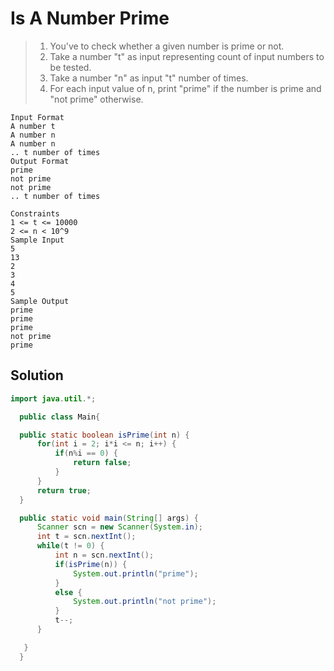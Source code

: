 # Is A Number Prime

> 1. You've to check whether a given number is prime or not.
> 2. Take a number "t" as input representing count of input numbers to be tested.
> 3. Take a number "n" as input "t" number of times.
> 4. For each input value of n, print "prime" if the number is prime and "not prime" otherwise.

```
Input Format
A number t
A number n
A number n
.. t number of times
Output Format
prime
not prime
not prime
.. t number of times

Constraints
1 <= t <= 10000
2 <= n < 10^9
Sample Input
5
13
2
3
4
5
Sample Output
prime
prime
prime
not prime
prime
```

## Solution

```java
import java.util.*;

  public class Main{

  public static boolean isPrime(int n) {
      for(int i = 2; i*i <= n; i++) {
          if(n%i == 0) {
              return false;
          }
      }
      return true;
  }

  public static void main(String[] args) {
      Scanner scn = new Scanner(System.in);
      int t = scn.nextInt();
      while(t != 0) {
          int n = scn.nextInt();
          if(isPrime(n)) {
              System.out.println("prime");
          }
          else {
              System.out.println("not prime");
          }
          t--;
      }

   }
  }
```
